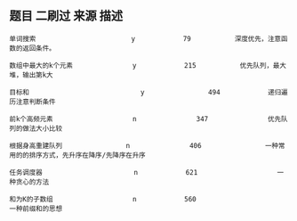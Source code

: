 ##     题目                      二刷过        来源         描述 

    单词搜索                        y            79           深度优先，注意函数的返回条件。

    数组中最大的k个元素               y            215           优先队列，最大堆，输出第k大

    目标和                            y                494            递归遍历注意判断条件

    前k个高频元素                    n               347               优先队列的做法大小比较

    根据身高重建队列                n               406                一种常用的的排序方式，先升序在降序/先降序在升序

    任务调度器                       n            621                    一种贪心的方法

    和为K的子数组                    n            560                      一种前缀和的思想
